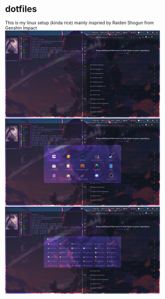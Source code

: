 # dotfiles
This is my linux setup (kinda rice) mainly inspried by Raiden Shogun from Genshin Impact
![alt](https://github.com/phaylali/dotfiles/blob/main/20240908_18h13m57s_grim.png)
![alt](https://github.com/phaylali/dotfiles/blob/main/20240908_18h14m12s_grim.png)
![alt](https://github.com/phaylali/dotfiles/blob/main/20240908_18h14m22s_grim.png)
